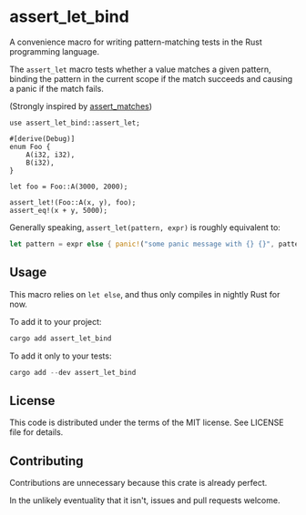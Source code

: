 # assert_let_bind

A convenience macro for writing pattern-matching tests in the Rust programming language.

The `assert_let` macro tests whether a value matches a given pattern, binding the pattern in the current scope if the match succeeds and causing a panic if the match fails.

(Strongly inspired by [assert_matches](https://github.com/murarth/assert_matches))

```
use assert_let_bind::assert_let;

#[derive(Debug)]
enum Foo {
    A(i32, i32),
    B(i32),
}

let foo = Foo::A(3000, 2000);

assert_let!(Foo::A(x, y), foo);
assert_eq!(x + y, 5000);
```

Generally speaking, `assert_let(pattern, expr)` is roughly equivalent to:

```rust
let pattern = expr else { panic!("some panic message with {} {}", pattern, expr)};
```

## Usage

This macro relies on `let else`, and thus only compiles in nightly Rust for now.

To add it to your project:

```rust
cargo add assert_let_bind
```

To add it only to your tests:

```rust
cargo add --dev assert_let_bind
```


## License

This code is distributed under the terms of the MIT license. See LICENSE file for details.


## Contributing

Contributions are unnecessary because this crate is already perfect.

In the unlikely eventuality that it isn't, issues and pull requests welcome.